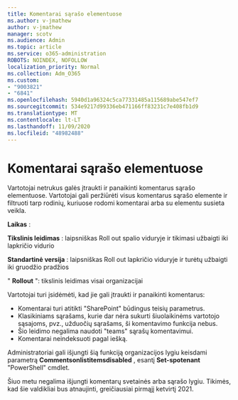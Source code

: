 ```yaml
---
title: Komentarai sąrašo elementuose
ms.author: v-jmathew
author: v-jmathew
manager: scotv
ms.audience: Admin
ms.topic: article
ms.service: o365-administration
ROBOTS: NOINDEX, NOFOLLOW
localization_priority: Normal
ms.collection: Adm_O365
ms.custom:
- "9003821"
- "6841"
ms.openlocfilehash: 5940d1a96324c5ca77331485a115689abe547ef7
ms.sourcegitcommit: 534e9217d99336eb471166ff83231c7e408fb1d9
ms.translationtype: MT
ms.contentlocale: lt-LT
ms.lasthandoff: 11/09/2020
ms.locfileid: "48982488"
---
```

# <a name="comments-on-list-items"></a>Komentarai sąrašo elementuose

Vartotojai netrukus galės įtraukti ir panaikinti komentarus sąrašo elementuose. Vartotojai gali peržiūrėti visus komentarus sąrašo elemente ir filtruoti tarp rodinių, kuriuose rodomi komentarai arba su elementu susieta veikla.

**Laikas** :

**Tikslinis leidimas** : laipsniškas Roll out spalio viduryje ir tikimasi užbaigti iki lapkričio vidurio

**Standartinė versija** : laipsniškas Roll out lapkričio viduryje ir turėtų užbaigti iki gruodžio pradžios

" **Rollout** ": tikslinis leidimas visai organizacijai

Vartotojai turi įsidėmėti, kad jie gali įtraukti ir panaikinti komentarus:

- Komentarai turi atitikti "SharePoint" būdingus teisių parametrus.
- Klasikiniams sąrašams, kurie dar nėra sukurti šiuolaikinėms vartotojo sąsajoms, pvz., užduočių sąrašams, ši komentavimo funkcija nebus.
- Šio leidimo negalima naudoti "teams" sąrašų komentavimui.
- Komentarai neindeksuoti pagal iešką.

Administratoriai gali išjungti šią funkciją organizacijos lygiu keisdami parametrą **Commentsonlistitemsdisabled** , esantį **Set-spotenant** "PowerShell" cmdlet.

Šiuo metu negalima išjungti komentarų svetainės arba sąrašo lygiu. Tikimės, kad šie valdikliai bus atnaujinti, greičiausiai pirmąjį ketvirtį 2021.
